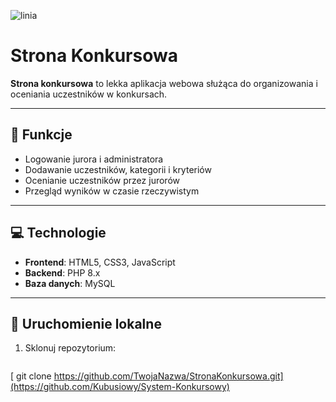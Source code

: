 ![linia](https://www.gify.net/data/media/562/linia-ruchomy-obrazek-0184.gif)
# Strona Konkursowa

**Strona konkursowa** to lekka aplikacja webowa służąca do organizowania i oceniania uczestników w konkursach.

---

## 🔧 Funkcje

- Logowanie jurora i administratora  
- Dodawanie uczestników, kategorii i kryteriów  
- Ocenianie uczestników przez jurorów  
- Przegląd wyników w czasie rzeczywistym  

---

## 💻 Technologie

- **Frontend**: HTML5, CSS3, JavaScript  
- **Backend**: PHP 8.x  
- **Baza danych**: MySQL  

---

## 🚀 Uruchomienie lokalne

1. Sklonuj repozytorium:
   ```bash
[   git clone https://github.com/TwojaNazwa/StronaKonkursowa.git](https://github.com/Kubusiowy/System-Konkursowy)
